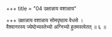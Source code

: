 +++
title = "04 उक्षान्नाय वशान्नाय"

+++
उक्षान्नाय वशान्नाय सोमपृष्ठाय वेधसे ।  
वैश्वानरस्य ज्येष्ठेभ्यस्तेभ्यो अग्निभ्यो हुतमस्त्वेतत् ॥ ६ ॥